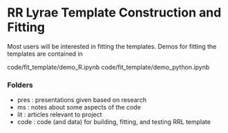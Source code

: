 # RR Lyrae Template Construction and Fitting #

Most users will be interested in fitting the templates. Demos for fitting the templates are contained in

code/fit_template/demo_R.ipynb
code/fit_template/demo_python.ipynb

### Folders ###

- pres : presentations given based on research
- ms   : notes about some aspects of the code
- lit  : articles relevant to project
- code : code (and data) for building, fitting, and testing RRL template



